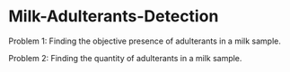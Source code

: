 # Milk-Adulterants-Detection

Problem 1: Finding the objective presence of adulterants in a milk sample.

Problem 2: Finding the quantity of adulterants in a milk sample.
